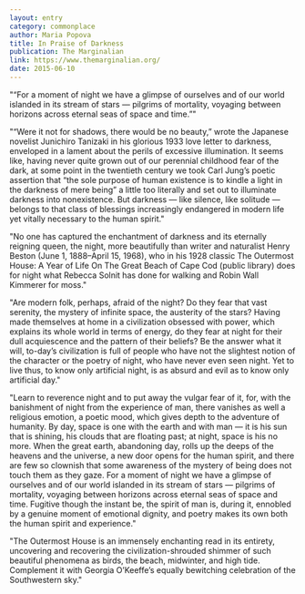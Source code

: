 ```yaml
---
layout: entry
category: commonplace
author: Maria Popova
title: In Praise of Darkness
publication: The Marginalian
link: https://www.themarginalian.org/
date: 2015-06-10
---
```


"“For a moment of night we have a glimpse of ourselves and of our world islanded in its stream of stars — pilgrims of mortality, voyaging between horizons across eternal seas of space and time.”"
 
"“Were it not for shadows, there would be no beauty,” wrote the Japanese novelist Junichiro Tanizaki in his glorious 1933 love letter to darkness, enveloped in a lament about the perils of excessive illumination. It seems like, having never quite grown out of our perennial childhood fear of the dark, at some point in the twentieth century we took Carl Jung’s poetic assertion that “the sole purpose of human existence is to kindle a light in the darkness of mere being” a little too literally and set out to illuminate darkness into nonexistence. But darkness — like silence, like solitude — belongs to that class of blessings increasingly endangered in modern life yet vitally necessary to the human spirit."

"No one has captured the enchantment of darkness and its eternally reigning queen, the night, more beautifully than writer and naturalist Henry Beston (June 1, 1888–April 15, 1968), who in his 1928 classic The Outermost House: A Year of Life On The Great Beach of Cape Cod (public library) does for night what Rebecca Solnit has done for walking and Robin Wall Kimmerer for moss."

"Are modern folk, perhaps, afraid of the night? Do they fear that vast serenity, the mystery of infinite space, the austerity of the stars? Having made themselves at home in a civilization obsessed with power, which explains its whole world in terms of energy, do they fear at night for their dull acquiescence and the pattern of their beliefs? Be the answer what it will, to-day’s civilization is full of people who have not the slightest notion of the character or the poetry of night, who have never even seen night. Yet to live thus, to know only artificial night, is as absurd and evil as to know only artificial day."

"Learn to reverence night and to put away the vulgar fear of it, for, with the banishment of night from the experience of man, there vanishes as well a religious emotion, a poetic mood, which gives depth to the adventure of humanity. By day, space is one with the earth and with man — it is his sun that is shining, his clouds that are floating past; at night, space is his no more. When the great earth, abandoning day, rolls up the deeps of the heavens and the universe, a new door opens for the human spirit, and there are few so clownish that some awareness of the mystery of being does not touch them as they gaze. For a moment of night we have a glimpse of ourselves and of our world islanded in its stream of stars — pilgrims of mortality, voyaging between horizons across eternal seas of space and time. Fugitive though the instant be, the spirit of man is, during it, ennobled by a genuine moment of emotional dignity, and poetry makes its own both the human spirit and experience."

"The Outermost House is an immensely enchanting read in its entirety, uncovering and recovering the civilization-shrouded shimmer of such beautiful phenomena as birds, the beach, midwinter, and high tide. Complement it with Georgia O’Keeffe’s equally bewitching celebration of the Southwestern sky."